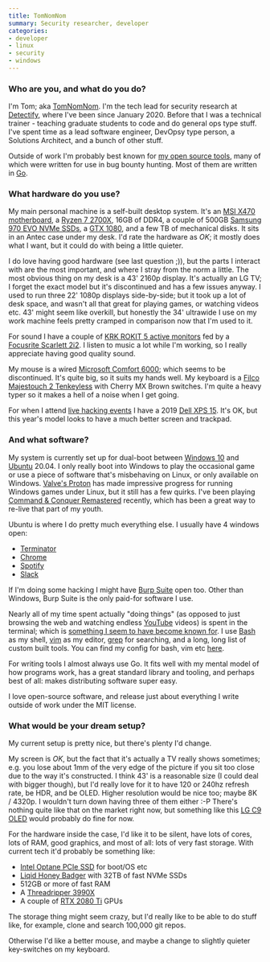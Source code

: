 ```yaml
---
title: TomNomNom
summary: Security researcher, developer 
categories:
- developer
- linux
- security
- windows
---
```


### Who are you, and what do you do?

I'm Tom; aka [TomNomNom](https://twitter.com/TomNomNom "Tom's Twitter account."). I'm the tech lead for security research at [Detectify][], where I've been since January 2020. Before that I was a technical trainer - teaching graduate students to code and do general ops type stuff. I've spent time as a lead software engineer, DevOpsy type person, a Solutions Architect, and a bunch of other stuff.

Outside of work I'm probably best known for [my open source tools](https://github.com/tomnomnom/ "Tom's GitHub account."), many of which were written for use in bug bounty hunting. Most of them are written in [Go][].

### What hardware do you use?

My main personal machine is a self-built desktop system. It's an [MSI X470 motherboard][x470-gaming-plus], a [Ryzen 7 2700X][ryzen-7-2700x], 16GB of DDR4, a couple of 500GB [Samsung 970 EVO NVMe SSDs][970-evo], a [GTX 1080][geforce-gtx-1080], and a few TB of mechanical disks. It sits in an Antec case under my desk. I'd rate the hardware as *OK*; it mostly does what I want, but it could do with being a little quieter.

I do love having good hardware (see last question ;)), but the parts I interact with are the most important, and where I stray from the norm a little. The most obvious thing on my desk is a 43' 2160p display. It's actually an LG TV; I forget the exact model but it's discontinued and has a few issues anyway. I used to run three 22' 1080p displays side-by-side; but it took up a lot of desk space, and wasn't all that great for playing games, or watching videos etc. 43' might seem like overkill, but honestly the 34' ultrawide I use on my work machine feels pretty cramped in comparison now that I'm used to it.

For sound I have a couple of [KRK ROKIT 5 active monitors][rokit-5] fed by a [Focusrite Scarlett 2i2][scarlett-2i2]. I listen to music a lot while I'm working, so I really appreciate having good quality sound.

My mouse is a wired [Microsoft Comfort 6000][comfort-mouse-6000]; which seems to be discontinued. It's quite big, so it suits my hands well. My keyboard is a [Filco Majestouch 2 Tenkeyless][majestouch-2] with Cherry MX Brown switches. I'm quite a heavy typer so it makes a hell of a noise when I get going.

For when I attend [live hacking events](https://www.hackerone.com/blog/london-called-hackers-answered-recapping-h1-4420 "A post about a HackerOne hacking event in London, 2019.") I have a 2019 [Dell XPS 15][xps-15]. It's OK, but this year's model looks to have a much better screen and trackpad.

### And what software?

My system is currently set up for dual-boot between [Windows 10][windows-10] and [Ubuntu][] 20.04. I only really boot into Windows to play the occasional game or use a piece of software that's misbehaving on Linux, or only available on Windows. [Valve's Proton][proton] has made impressive progress for running Windows games under Linux, but it still has a few quirks. I've been playing [Command & Conquer Remastered][command-and-conquer-remastered] recently, which has been a great way to re-live that part of my youth.

Ubuntu is where I do pretty much everything else. I usually have 4 windows open:

* [Terminator][]
* [Chrome][]
* [Spotify][]
* [Slack][]

If I'm doing some hacking I might have [Burp Suite][burp] open too. Other than Windows, Burp Suite is the only paid-for software I use.

Nearly all of my time spent actually "doing things" (as opposed to just browsing the web and watching endless [YouTube][] videos) is spent in the terminal; which is [something I seem to have become known for](https://www.youtube.com/watch?v=l8iXMgk2nnY "A YouTube video of Tom demonstrating pentesting with Linux shell tools."). I use [Bash][] as my shell, [vim][] as my editor, [grep][] for searching, and a long, long list of custom built tools. You can find my config for bash, vim etc [here](https://github.com/tomnomnom/dotfiles "Tom's dotfiles repo on GitHub.").

For writing tools I almost always use Go. It fits well with my mental model of how programs work, has a great standard library and tooling, and perhaps best of all: makes distributing software super easy.

I love open-source software, and release just about everything I write outside of work under the MIT license.

### What would be your dream setup?

My current setup is pretty nice, but there's plenty I'd change.

My screen is *OK*, but the fact that it's actually a TV really shows sometimes; e.g. you lose about 1mm of the very edge of the picture if you sit too close due to the way it's constructed. I think 43' is a reasonable size (I could deal with bigger though), but I'd really love for it to have 120 or 240hz refresh rate, be HDR, and be OLED.  Higher resolution would be nice too; maybe 8K / 4320p. I wouldn't turn down having three of them either :-P There's nothing quite like that on the market right now, but something like this [LG C9 OLED][oled55c9pua] would probably do fine for now.

For the hardware inside the case, I'd like it to be silent, have lots of cores, lots of RAM, good graphics, and most of all: lots of very fast storage. With current tech it'd probably be something like:

* [Intel Optane PCIe SSD][optane-ssd-900p] for boot/OS etc
* [Liqid Honey Badger][lqd4500] with 32TB of fast NVMe SSDs
* 512GB or more of fast RAM
* A [Threadripper 3990X][ryzen-threadripper-3990x]
* A couple of [RTX 2080 Ti][geforce-rtx-2080-ti] GPUs

The storage thing might seem crazy, but I'd really like to be able to do stuff like, for example, clone and search 100,000 git repos.

Otherwise I'd like a better mouse, and maybe a change to slightly quieter key-switches on my keyboard.

[970-evo]: https://www.samsung.com/semiconductor/minisite/ssd/product/consumer/970evo/ "An SSD drive."
[bash]: http://www.gnu.org/software/bash/ "A terminal shell."
[burp]: https://portswigger.net/burp/ "Software for vulnerability scanning and traffic interception."
[chrome]: https://www.google.com/intl/en/chrome/browser/ "A WebKit-based browser, where each tab runs in its own thread."
[comfort-mouse-6000]: https://www.microsoft.com/accessories/en-us/d/comfort-mouse-6000 "A mouse."
[command-and-conquer-remastered]: https://www.ea.com/games/command-and-conquer/command-and-conquer-remastered "A classic RTS game, remastered."
[detectify]: https://detectify.com/ "A service for automatically detecting security issues for your own service."
[geforce-gtx-1080]: https://www.nvidia.com/en-us/geforce/products/10series/geforce-gtx-1080/ "A graphics card."
[geforce-rtx-2080-ti]: https://www.nvidia.com/en-us/geforce/graphics-cards/rtx-2080-ti/ "A graphics card."
[go]: https://golang.org/ "A compiled programming language."
[grep]: http://www.gnu.org/software/grep/ "A command-line tool for pattern matching in files."
[lqd4500]: https://www.liqid.com/products/composable-storage/element-lqd4500-pcie-aic-ssd "A PCIe SSD drive."
[majestouch-2]: https://mechanicalkeyboards.com/shop/index.php?l=product_detail&p=2250 "A mechanical keyboard."
[oled55c9pua]: https://www.lg.com/us/tvs/lg-OLED55C9PUA-oled-4k-tv "A 55 inch 4K TV."
[optane-ssd-900p]: https://www.intel.com/content/www/us/en/products/memory-storage/solid-state-drives/consumer-ssds/optane-ssd-9-series/optane-ssd-900p-series.html "A PCIe SSD drive."
[proton]: https://github.com/ValveSoftware/Proton "A Steam tool to help Windows games run on Linux."
[rokit-5]: http://www.krksys.com/krk-studio-monitor-speakers/rokit/rokit-5.html "Studio monitors."
[ryzen-7-2700x]: https://www.amd.com/en/products/cpu/amd-ryzen-7-2700x "A computer processor."
[ryzen-threadripper-3990x]: https://www.amd.com/en/products/cpu/amd-ryzen-threadripper-3990x "A computer processor."
[scarlett-2i2]: https://www.amazon.com/Focusrite-2i2-USB-Recording-Interface/dp/B005OZE9SA "A USB audio interface."
[slack]: https://slack.com/ "A collaboration service."
[spotify]: https://www.spotify.com/us/ "A music streaming service."
[terminator]: https://code.google.com/archive/p/jessies/wikis/Terminator.wiki "A terminal client."
[ubuntu]: https://www.ubuntu.com/ "A Unix distribution."
[vim]: https://www.vim.org/ "A command-line text editor."
[windows-10]: https://en.wikipedia.org/wiki/Windows_10 "An operating system."
[x470-gaming-plus]: https://www.msi.com/Motherboard/X470-GAMING-PLUS "A PC motherboard."
[xps-15]: https://www.dell.com/en-us/shop/productdetails/xps-15-9530 "A 15.6 inch PC laptop."
[youtube]: https://www.youtube.com/ "A web site for watching 80's TV commercials and bad mashups."
